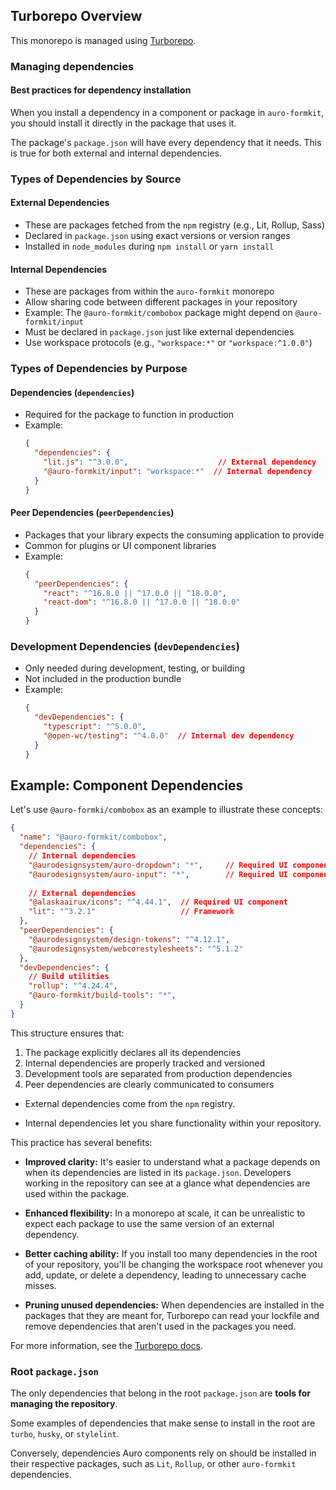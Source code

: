 ## Turborepo Overview

This monorepo is managed using [Turborepo](https://turborepo.org/).

### Managing dependencies

#### Best practices for dependency installation

When you install a dependency in a component or package in `auro-formkit`, you should install it directly in the package that uses it. 

The package's `package.json` will have every dependency that it needs. This is true for both external and internal dependencies.

### Types of Dependencies by Source

#### External Dependencies
- These are packages fetched from the `npm` registry (e.g., Lit, Rollup, Sass)
- Declared in `package.json` using exact versions or version ranges
- Installed in `node_modules` during `npm install` or `yarn install`

#### Internal Dependencies
- These are packages from within the `auro-formkit` monorepo
- Allow sharing code between different packages in your repository
- Example: The `@auro-formkit/combobox` package might depend on `@auro-formkit/input`
- Must be declared in `package.json` just like external dependencies
- Use workspace protocols (e.g., `"workspace:*"` or `"workspace:^1.0.0"`)

### Types of Dependencies by Purpose

#### Dependencies (`dependencies`)
- Required for the package to function in production
- Example:
  ```json
  {
    "dependencies": {
      "lit.js": "^3.0.0",                    // External dependency
      "@auro-formkit/input": "workspace:*"  // Internal dependency
    }
  }
  ```

#### Peer Dependencies (`peerDependencies`)
- Packages that your library expects the consuming application to provide
- Common for plugins or UI component libraries
- Example:
  ```json
  {
    "peerDependencies": {
      "react": "^16.8.0 || ^17.0.0 || ^18.0.0",
      "react-dom": "^16.8.0 || ^17.0.0 || ^18.0.0"
    }
  }
  ```

### Development Dependencies (`devDependencies`)
- Only needed during development, testing, or building
- Not included in the production bundle
- Example:
  ```json
  {
    "devDependencies": {
      "typescript": "^5.0.0",
      "@open-wc/testing": "^4.0.0"  // Internal dev dependency
    }
  }
  ```

## Example: Component Dependencies

Let's use `@auro-formki/combobox` as an example to illustrate these concepts:

```json
{
  "name": "@auro-formkit/combobox",
  "dependencies": {
    // Internal dependencies
    "@aurodesignsystem/auro-dropdown": "*",     // Required UI component
    "@aurodesignsystem/auro-input": "*",        // Required UI component
    
    // External dependencies
    "@alaskaairux/icons": "^4.44.1",  // Required UI component
    "lit": "^3.2.1"                   // Framework
  },
  "peerDependencies": {
    "@aurodesignsystem/design-tokens": "^4.12.1",
    "@aurodesignsystem/webcorestylesheets": "^5.1.2"
  },
  "devDependencies": {
    // Build utilities
    "rollup": "^4.24.4",
    "@auro-formkit/build-tools": "*",
  }
}
```

This structure ensures that:
1. The package explicitly declares all its dependencies
2. Internal dependencies are properly tracked and versioned
3. Development tools are separated from production dependencies
4. Peer dependencies are clearly communicated to consumers

- External dependencies come from the `npm` registry.

- Internal dependencies let you share functionality within your repository.

This practice has several benefits:

- **Improved clarity:** It's easier to understand what a package depends on when its dependencies are listed in its `package.json`. Developers working in the repository can see at a glance what dependencies are used within the package.

- **Enhanced flexibility:** In a monorepo at scale, it can be unrealistic to expect each package to use the same version of an external dependency.

- **Better caching ability:** If you install too many dependencies in the root of your repository, you'll be changing the workspace root whenever you add, update, or delete a dependency, leading to unnecessary cache misses.

- **Pruning unused dependencies:** When dependencies are installed in the packages that they are meant for, Turborepo can read your lockfile and remove dependencies that aren't used in the packages you need.

For more information, see the [Turborepo docs](https://turbo.build/repo/docs/crafting-your-repository/managing-dependencies).

### Root `package.json`

The only dependencies that belong in the root `package.json` are **tools for managing the repository**.

Some examples of dependencies that make sense to install in the root are `turbo`, `husky`, or `stylelint`.

Conversely, dependencies Auro components rely on should be installed in their respective packages, such as `Lit`, `Rollup`, or other `auro-formkit` dependencies.